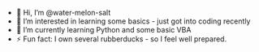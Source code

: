 - 👋 Hi, I’m @water-melon-salt
- 👀 I’m interested in learning some basics - just got into coding recently
- 🌱 I’m currently learning Python and some basic VBA
- ⚡ Fun fact: I own several rubberducks - so I feel well prepared.

<!---
water-melon-salt/water-melon-salt is a ✨ special ✨ repository because its `README.md` (this file) appears on your GitHub profile.
You can click the Preview link to take a look at your changes.
--->
